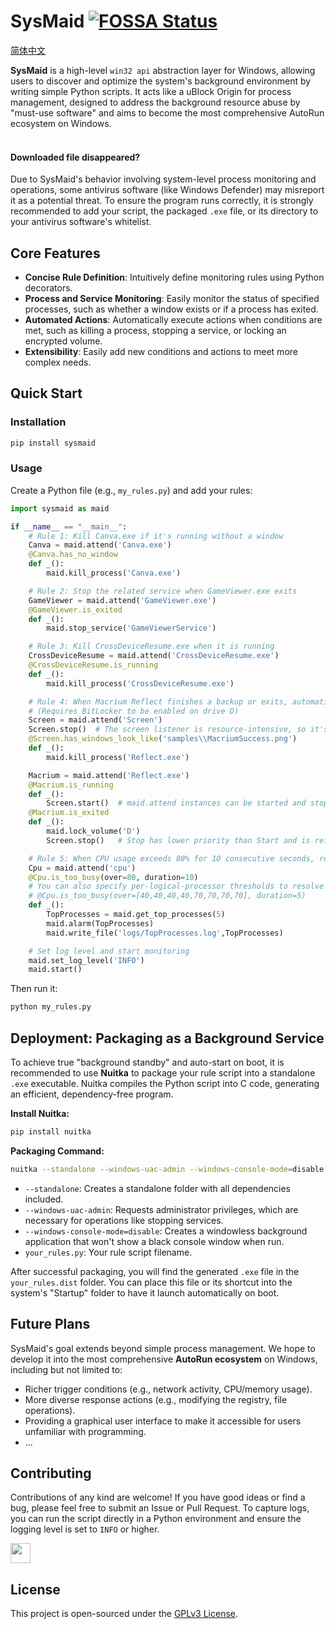 # SysMaid [![FOSSA Status](https://app.fossa.com/api/projects/git%2Bgithub.com%2Fzhangtony239%2FSysMaid.svg?type=shield&issueType=security)](https://app.fossa.com/projects/git%2Bgithub.com%2Fzhangtony239%2FSysMaid?ref=badge_shield&issueType=security)
[简体中文](https://github.com/zhangtony239/SysMaid/blob/main/README.md)

**SysMaid** is a high-level `win32 api` abstraction layer for Windows, allowing users to discover and optimize the system's background environment by writing simple Python scripts. It acts like a uBlock Origin for process management, designed to address the background resource abuse by "must-use software" and aims to become the most comprehensive AutoRun ecosystem on Windows.
<br /><br />

#### Downloaded file disappeared?

Due to SysMaid's behavior involving system-level process monitoring and operations, some antivirus software (like Windows Defender) may misreport it as a potential threat. To ensure the program runs correctly, it is strongly recommended to add your script, the packaged `.exe` file, or its directory to your antivirus software's whitelist.

## Core Features

*   **Concise Rule Definition**: Intuitively define monitoring rules using Python decorators.
*   **Process and Service Monitoring**: Easily monitor the status of specified processes, such as whether a window exists or if a process has exited.
*   **Automated Actions**: Automatically execute actions when conditions are met, such as killing a process, stopping a service, or locking an encrypted volume.
*   **Extensibility**: Easily add new conditions and actions to meet more complex needs.


## Quick Start

### Installation

```bash
pip install sysmaid
```

### Usage

Create a Python file (e.g., `my_rules.py`) and add your rules:

```python
import sysmaid as maid

if __name__ == "__main__":
    # Rule 1: Kill Canva.exe if it's running without a window
    Canva = maid.attend('Canva.exe')
    @Canva.has_no_window
    def _():
        maid.kill_process('Canva.exe')

    # Rule 2: Stop the related service when GameViewer.exe exits
    GameViewer = maid.attend('GameViewer.exe')
    @GameViewer.is_exited
    def _():
        maid.stop_service('GameViewerService')

    # Rule 3: Kill CrossDeviceResume.exe when it is running
    CrossDeviceResume = maid.attend('CrossDeviceResume.exe')
    @CrossDeviceResume.is_running
    def _():
        maid.kill_process('CrossDeviceResume.exe')

    # Rule 4: When Macrium Reflect finishes a backup or exits, automatically lock the backup drive (D:) and close the program
    # (Requires BitLocker to be enabled on drive D)
    Screen = maid.attend('Screen')
    Screen.stop()  # The screen listener is resource-intensive, so it's disabled by default
    @Screen.has_windows_look_like('samples\\MacriumSuccess.png')
    def _():
        maid.kill_process('Reflect.exe')

    Macrium = maid.attend('Reflect.exe')
    @Macrium.is_running
    def _():
        Screen.start()  # maid.attend instances can be started and stopped by rules
    @Macrium.is_exited
    def _():
        maid.lock_volume('D')
        Screen.stop()   # Stop has lower priority than Start and is reference-counted, ensuring safe parallel use

    # Rule 5: When CPU usage exceeds 80% for 10 consecutive seconds, report the top 5 CPU-consuming processes and log them.
    Cpu = maid.attend('cpu')
    @Cpu.is_too_busy(over=80, duration=10)
    # You can also specify per-logical-processor thresholds to resolve average utilization calculation errors on heterogeneous CPUs.
    # @Cpu.is_too_busy(over=[40,40,40,40,70,70,70,70], duration=5)
    def _():
        TopProcesses = maid.get_top_processes(5)
        maid.alarm(TopProcesses)
        maid.write_file('logs/TopProcesses.log',TopProcesses)

    # Set log level and start monitoring
    maid.set_log_level('INFO')
    maid.start()
```

Then run it:

```bash
python my_rules.py
```

## Deployment: Packaging as a Background Service

To achieve true "background standby" and auto-start on boot, it is recommended to use **Nuitka** to package your rule script into a standalone `.exe` executable. Nuitka compiles the Python script into C code, generating an efficient, dependency-free program.

**Install Nuitka:**

```bash
pip install nuitka
```

**Packaging Command:**

```bash
nuitka --standalone --windows-uac-admin --windows-console-mode=disable your_rules.py
```

*   `--standalone`: Creates a standalone folder with all dependencies included.
*   `--windows-uac-admin`: Requests administrator privileges, which are necessary for operations like stopping services.
*   `--windows-console-mode=disable`: Creates a windowless background application that won't show a black console window when run.
*   `your_rules.py`: Your rule script filename.

After successful packaging, you will find the generated `.exe` file in the `your_rules.dist` folder. You can place this file or its shortcut into the system's "Startup" folder to have it launch automatically on boot.

## Future Plans

SysMaid's goal extends beyond simple process management. We hope to develop it into the most comprehensive **AutoRun ecosystem** on Windows, including but not limited to:

*   Richer trigger conditions (e.g., network activity, CPU/memory usage).
*   More diverse response actions (e.g., modifying the registry, file operations).
*   Providing a graphical user interface to make it accessible for users unfamiliar with programming.
*   ...

## Contributing

Contributions of any kind are welcome! If you have good ideas or find a bug, please feel free to submit an Issue or Pull Request. To capture logs, you can run the script directly in a Python environment and ensure the logging level is set to `INFO` or higher.

<a href="https://roocode.com/">
<img height="32" src="https://github.com/user-attachments/assets/b963732e-8cb2-42c0-a398-d80768a7f86f"></img>
</a>

## License

This project is open-sourced under the [GPLv3 License](https://github.com/zhangtony239/SysMaid/blob/main/LICENSE).
